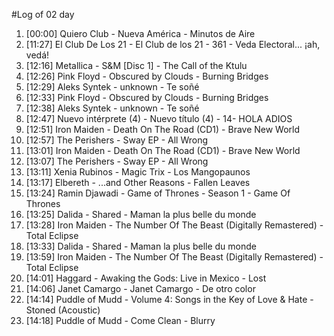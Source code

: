 #Log of 02 day

1. [00:00] Quiero Club - Nueva América - Minutos de Aire
1. [11:27] El Club De Los 21 - El Club de los 21 - 361 - Veda Electoral... ¡ah, vedá!
1. [12:16] Metallica - S&M [Disc 1] - The Call of the Ktulu
1. [12:26] Pink Floyd - Obscured by Clouds - Burning Bridges
1. [12:29] Aleks Syntek - unknown - Te soñé
1. [12:33] Pink Floyd - Obscured by Clouds - Burning Bridges
1. [12:38] Aleks Syntek - unknown - Te soñé
1. [12:47] Nuevo intérprete (4) - Nuevo título (4) - 14-  HOLA ADIOS
1. [12:51] Iron Maiden - Death On The Road (CD1) - Brave New World
1. [12:57] The Perishers - Sway EP - All Wrong
1. [13:01] Iron Maiden - Death On The Road (CD1) - Brave New World
1. [13:07] The Perishers - Sway EP - All Wrong
1. [13:11] Xenia Rubinos - Magic Trix - Los Mangopaunos
1. [13:17] Elbereth - ...and Other Reasons - Fallen Leaves
1. [13:24] Ramin Djawadi - Game of Thrones - Season 1 - Game Of Thrones
1. [13:25] Dalida - Shared - Maman la plus belle du monde
1. [13:28] Iron Maiden - The Number Of The Beast (Digitally Remastered) - Total Eclipse
1. [13:33] Dalida - Shared - Maman la plus belle du monde
1. [13:59] Iron Maiden - The Number Of The Beast (Digitally Remastered) - Total Eclipse
1. [14:01] Haggard - Awaking the Gods: Live in Mexico - Lost
1. [14:06] Janet Camargo - Janet Camargo - De otro color
1. [14:14] Puddle of Mudd - Volume 4: Songs in the Key of Love & Hate - Stoned (Acoustic)
1. [14:18] Puddle of Mudd - Come Clean - Blurry
